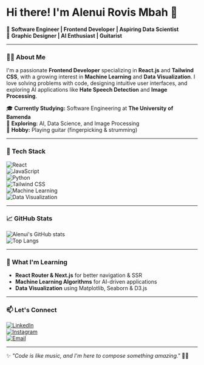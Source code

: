 # Hi there! I'm Alenui Rovis Mbah 👋

🚀 **Software Engineer | Frontend Developer | Aspiring Data Scientist**  
🎨 **Graphic Designer | AI Enthusiast | Guitarist**  

---

### 👨‍💻 About Me
I'm a passionate **Frontend Developer** specializing in **React.js** and **Tailwind CSS**, with a growing interest in **Machine Learning** and **Data Visualization**. I love solving problems with code, designing intuitive user interfaces, and exploring AI applications like **Hate Speech Detection** and **Image Processing**.

🎓 **Currently Studying:** Software Engineering at **The University of Bamenda**  
🔬 **Exploring:** AI, Data Science, and Image Processing  
🎸 **Hobby:** Playing guitar (fingerpicking & strumming)  

---

### 🚀 Tech Stack

![React](https://img.shields.io/badge/-React-61DAFB?style=flat&logo=react&logoColor=white)  
![JavaScript](https://img.shields.io/badge/-JavaScript-F7DF1E?style=flat&logo=javascript&logoColor=black)  
![Python](https://img.shields.io/badge/-Python-3776AB?style=flat&logo=python&logoColor=white)  
![Tailwind CSS](https://img.shields.io/badge/-TailwindCSS-06B6D4?style=flat&logo=tailwindcss&logoColor=white)  
![Machine Learning](https://img.shields.io/badge/-Machine_Learning-F9AB00?style=flat&logo=tensorflow&logoColor=white)  
![Data Visualization](https://img.shields.io/badge/-Data_Visualization-FF6F00?style=flat&logo=plotly&logoColor=white)  

---

### 📈 GitHub Stats

![Alenui's GitHub stats](https://github-readme-stats.vercel.app/api?username=ALENUI&show_icons=true&theme=radical)  
![Top Langs](https://github-readme-stats.vercel.app/api/top-langs/?username=ALENUI&layout=compact&theme=radical)  

---

### 🌱 What I'm Learning
- **React Router & Next.js** for better navigation & SSR  
- **Machine Learning Algorithms** for AI-driven applications  
- **Data Visualization** using Matplotlib, Seaborn & D3.js  

---

### 📫 Let's Connect
[![LinkedIn](https://img.shields.io/badge/-LinkedIn-0077B5?style=flat&logo=linkedin&logoColor=white)](https://www.linkedin.com/in/alenui-rovis-23569727b/)  
[![Instagram](https://img.shields.io/badge/-Instagram-E4405F?style=flat&logo=instagram&logoColor=white)](https://www.instagram.com/alenui_graphics/)  
[![Email](https://img.shields.io/badge/-Email-D14836?style=flat&logo=gmail&logoColor=white)](mailto:rovisalenui@gmail.com)  

---

✨ _"Code is like music, and I'm here to compose something amazing."_ 🎵🔥

